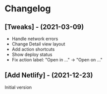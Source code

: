 # Changelog

## [Tweaks] - (2021-03-09)
- Handle network errors
- Change Detail view layout
- Add action shortcuts
- Show deploy status
- Fix action label: "Open in …" -> "Open on …"

## [Add Netlify] - (2021-12-23)
Initial version
